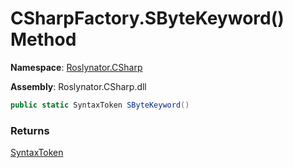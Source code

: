 # CSharpFactory\.SByteKeyword\(\) Method

**Namespace**: [Roslynator.CSharp](../../README.md)

**Assembly**: Roslynator\.CSharp\.dll

```csharp
public static SyntaxToken SByteKeyword()
```

### Returns

[SyntaxToken](https://docs.microsoft.com/en-us/dotnet/api/microsoft.codeanalysis.syntaxtoken)

